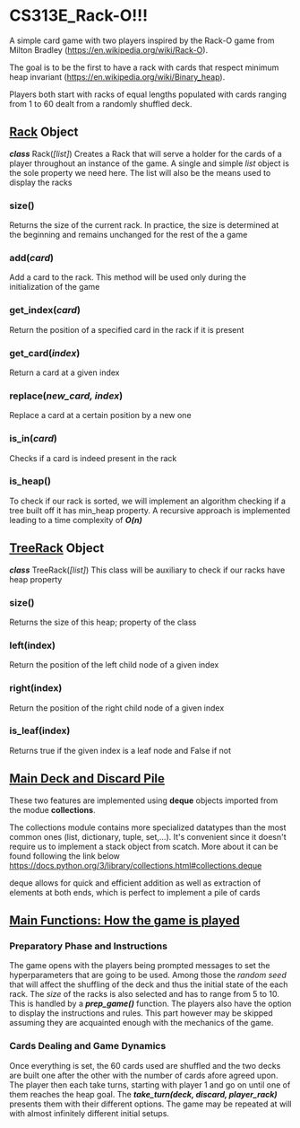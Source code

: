 # CS313E_Rack-O!!!

A simple card game with two players inspired by the Rack-O game from Milton Bradley (https://en.wikipedia.org/wiki/Rack-O).

The goal is to be the first to have a rack with cards that respect minimum heap invariant (https://en.wikipedia.org/wiki/Binary_heap).

Players both start with racks of equal lengths populated with cards ranging from 1 to 60 dealt from a randomly shuffled deck.


## <ins>Rack</ins> Object
**_class_** Rack(_[list]_)
Creates a Rack that will serve a holder for the cards of a player throughout an instance of the game.
A single and simple _list_ object is the sole property we need here. The list will also be the means used to display the racks

### size()
Returns the size of the current rack. In practice, the size is determined at the beginning and remains unchanged for the rest of the a game

### add(_card_)
Add a card to the rack. This method will be used only during the initialization of the game

### get_index(_card_)
Return the position of a specified card in the rack if it is present

### get_card(_index_)
Return a card at a given index

### replace(_new_card, index_)
Replace a card at a certain position by a new one

### is_in(_card_)
Checks if a card is indeed present in the rack

### is_heap()
To check if our rack is sorted, we will implement an algorithm checking if a tree built off it has min_heap property.
A recursive approach is implemented leading to a time complexity of _**O(n)**_


## <ins>TreeRack</ins> Object
_**class**_ TreeRack(_[list]_)
This class will be auxiliary to check if our racks have heap property

### size()
Returns the size of this heap; property of the class

### left(index)
Return the position of the left child node of a given index

### right(index)
Return the position of the right child node of a given index

### is_leaf(index)
Returns true if the given index is a leaf node and False if not


## <ins>Main Deck and Discard Pile</ins>
These two features are implemented using **deque** objects imported from the modue **collections**.

The collections module contains more specialized datatypes than the most common ones (list, dictionary, tuple, set,...). It's convenient since it doesn't require us to implement a stack object from scatch.
More about it can be found following the link below 
https://docs.python.org/3/library/collections.html#collections.deque

deque allows for quick and efficient addition as well as extraction of elements at both ends, which is perfect to implement a pile of cards

## <ins> Main Functions: How the game is played</ins>

### Preparatory Phase and Instructions
The game opens with the players being prompted messages to set the hyperparameters that are going to be used. Among those the _random seed_ that will affect the shuffling of the deck and thus the initial state of the each rack. The _size_ of the racks is also selected and has to range from 5 to 10. This is handled by a **_prep_game()_** function.
The players also have the option to display the instructions and rules. This part however may be skipped assuming they are acquainted enough with the mechanics of the game.

### Cards Dealing and Game Dynamics
Once everything is set, the 60 cards used are shuffled and the two decks are built one after the other with the number of cards afore agreed upon. The player then each take turns, starting with player 1 and go on until one of them reaches the heap goal. The _**take_turn(deck, discard, player_rack)**_ presents them with their different options. The game may be repeated at will with almost infinitely different initial setups. 


